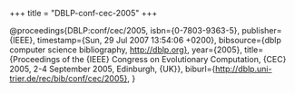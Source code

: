 +++
title = "DBLP-conf-cec-2005"
+++

@proceedings{DBLP:conf/cec/2005,
   isbn={0-7803-9363-5},
   publisher={IEEE},
   timestamp={Sun, 29 Jul 2007 13:54:06 +0200},
   bibsource={dblp computer science bibliography, http://dblp.org},
   year={2005},
   title={Proceedings of the {IEEE} Congress on Evolutionary Computation, {CEC}
2005, 2-4 September 2005, Edinburgh, {UK}},
   biburl={http://dblp.uni-trier.de/rec/bib/conf/cec/2005},
}
